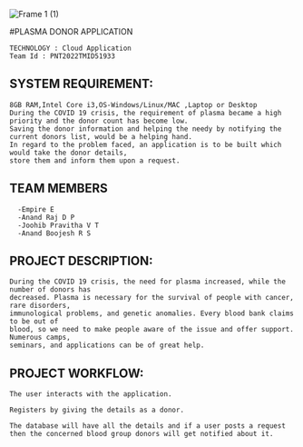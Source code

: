 ![Frame 1 (1)](https://user-images.githubusercontent.com/99942998/194755030-a38affc9-eb8a-4261-9161-ef942847dce2.png)



#PLASMA DONOR APPLICATION
```text
TECHNOLOGY : Cloud Application 
Team Id : PNT2022TMID51933
```
## SYSTEM REQUIREMENT:
```text
8GB RAM,Intel Core i3,OS-Windows/Linux/MAC ,Laptop or Desktop
During the COVID 19 crisis, the requirement of plasma became a high priority and the donor count has become low. 
Saving the donor information and helping the needy by notifying the current donors list, would be a helping hand.
In regard to the problem faced, an application is to be built which would take the donor details, 
store them and inform them upon a request.
```
## TEAM MEMBERS
```text
  -Empire E
  -Anand Raj D P
  -Joohib Pravitha V T
  -Anand Boojesh R S
```
## PROJECT DESCRIPTION:
```text
During the COVID 19 crisis, the need for plasma increased, while the number of donors has
decreased. Plasma is necessary for the survival of people with cancer, rare disorders,
immunological problems, and genetic anomalies. Every blood bank claims to be out of
blood, so we need to make people aware of the issue and offer support. Numerous camps,
seminars, and applications can be of great help.
```
## PROJECT WORKFLOW:
```text
The user interacts with the application.

Registers by giving the details as a donor.

The database will have all the details and if a user posts a request then the concerned blood group donors will get notified about it.
 ```
